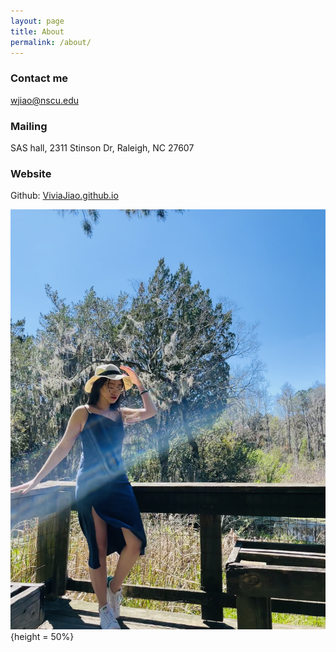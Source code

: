 ```yaml
---
layout: page
title: About
permalink: /about/
---
```


### Contact me

[wjiao@nscu.edu](mailto:wjiao@nscu.edu)

### Mailing

SAS hall, 
2311 Stinson Dr,
Raleigh, NC 27607

### Website

Github: [ViviaJiao.github.io](https://github.com/ViviaJiao)

![Myself](images/IMG_8062.jpg){height = 50%}

